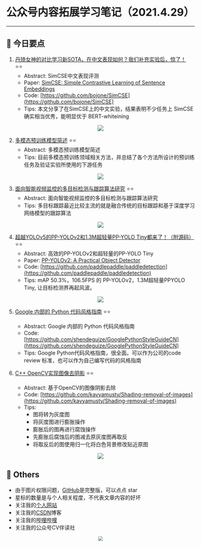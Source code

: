 # 公众号内容拓展学习笔记（2021.4.29）

------



## :paperclip:  今日要点

1. [丹琦女神的对比学习新SOTA，在中文表现如何？我们补充实验后，惊了！](https://mp.weixin.qq.com/s/P6oi6AgQzXiEF593y63zoA)         :star::star:
   - Abstract: SimCSE中文表现评测
   - Paper: [SimCSE: Simple Contrastive Learning of Sentence Embeddings](https://arxiv.org/abs/2104.08821)
   - Code: [https://github.com/bojone/SimCSE](https://github.com/bojone/SimCSE)
   - Tips: 本文分享了在SimCSE上的中文实验，结果表明不少任务上 SimCSE 确实相当优秀，能明显优于 BERT-whiteining 

<div align=center><img src="https://mmbiz.qpic.cn/mmbiz_png/5fknb41ib9qF8ibOBKRwHnzqaCgLfAnpQa5LibErX1ibxrvEeW6HmVz3x3ibuUvrTypwaxhMbB2gS2aqKL1X8LmzGHQ/640?wx_fmt=png&tp=webp&wxfrom=5&wx_lazy=1&wx_co=1" style='zoom:100%'>
</div>


2. [多模态预训练模型简述](https://mp.weixin.qq.com/s/1bnfuMJMj64WQjNovs_zSw)       :star::star:
   - Abstract: 多模态预训练模型简述
   - Tips: 目前多模态预训练领域相关方法，并总结了各个方法所设计的预训练任务及验证实验所使用的下游任务

<div align=center><img src="https://mmbiz.qpic.cn/mmbiz_png/58FUuNaBUjob2EkMWh0dfl0bY8icwqjVUBz8Twz01lbzUrwkd5qqUy0libRfosiazFmNqruXx0CAcUWYJQuVeLcpQ/640?wx_fmt=png&tp=webp&wxfrom=5&wx_lazy=1&wx_co=1" style='zoom:100%'>
</div>

3. [面向智能视频监控的多目标检测与跟踪算法研究](https://mp.weixin.qq.com/s/0_kLkINBNUSmTMkD1S1DAQ)       :star::star:
   - Abstract: 面向智能视频监控的多目标检测与跟踪算法研究
   - Tips: 多目标跟踪最近比较主流的就是融合传统的目标跟踪和基于深度学习网络模型的跟踪算法
<div align=center><img src="https://mmbiz.qpic.cn/mmbiz_png/KToRmsQB0NHo1iafBR8hPsI3NgFFEsg5rzt9fpl3sExRyco6G16eM6xToia5UyTjr0pTMN5ebIEMWoEyVjQSTzxg/640?wx_fmt=png&tp=webp&wxfrom=5&wx_lazy=1&wx_co=1" style='zoom:100%'>
</div>


4. [超越YOLOv5的PP-YOLOv2和1.3M超轻量PP-YOLO Tiny都来了！（附源码）](https://mp.weixin.qq.com/s/_1RHvwDv31GejbvLOgs7MQ)       :star::star:
   - Abstract: 高效的PP-YOLOv2和超轻量的PP-YOLO Tiny
   - Paper: [PP-YOLOv2: A Practical Object Detector](https://arxiv.org/abs/2104.10419)
   - Code: [https://github.com/paddlepaddle/paddledetection](https://github.com/paddlepaddle/paddledetection)
   - Tips: mAP 50.3%，106.5FPS 的 PP-YOLOv2，1.3M超轻量PPYOLO Tiny, 让目标检测界再起风波。

<div align=center><img src="https://mmbiz.qpic.cn/mmbiz_png/KmXPKA19gW9aKt3mveTcP9clPkvYYiaQfmWBYsCR3ia8DQ3k5JT2uKhEicic9FHrhEO6T7tLXENLIyQguO1zKrukkA/640?wx_fmt=png&tp=webp&wxfrom=5&wx_lazy=1&wx_co=1" style='zoom:100%'>
</div>


5. [Google 内部的 Python 代码风格指南](https://mp.weixin.qq.com/s/lfeWdZCFeu2ua0uS7FWHRQ)       :star::star:
   - Abstract: Google 内部的 Python 代码风格指南
   - Code: [https://github.com/shendeguize/GooglePythonStyleGuideCN](https://github.com/shendeguize/GooglePythonStyleGuideCN)
   - Tips: Google Python代码风格指南，很全面。可以作为公司的code review 标准，也可以作为自己编写代码的风格指南

6. [C++ OpenCV实现图像去阴影](https://mp.weixin.qq.com/s/ejBBC_GFM27R-0-kQuHK0Q)       :star::star:
   - Abstract: 基于OpenCV的图像阴影去除
   - Code: [https://github.com/kavyamusty/Shading-removal-of-images](https://github.com/kavyamusty/Shading-removal-of-images)
   - Tips: 
     - 图将转为灰度图
     - 将灰度图进行膨胀操作
     - 膨胀后的图再进行腐蚀操作
     - 先膨胀后腐蚀后的图减去原灰度图再取反
     - 将取反后的图使用归一化将白色背景修改贴近原图
   

<div align=center><img src="https://mmbiz.qpic.cn/mmbiz_png/1PGshybxVDS3kwrbibJvVicqmKfYS95vP2osTFPdsicRIdxdR37IS3d7rMD9m8zCvFZYhd6lm1fP6XUmcibtn9KrmA/640?wx_fmt=png&tp=webp&wxfrom=5&wx_lazy=1&wx_co=1" style='zoom:100%'>
</div>


## :paperclip:  Others

- 由于图片权限问题，[GitHub](https://github.com/xiaoxuebajie/dairly_learning)是完整版，可以点点 star
- 星标的数量是与个人相关程度，不代表文章内容的好坏
- 关注我的[个人网站](http://www.cvbds.cn/)
- 关注我的[CSDN](https://blog.csdn.net/xiaoxuebajie)博客
- 关注我的[哔哩哔哩](https://space.bilibili.com/424394389)
- 关注我的公众号CV伴读社

<div align=center><img src="https://img-blog.csdnimg.cn/202005031406335.jpg" style='zoom:80%'>
</div>